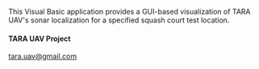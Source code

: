 This Visual Basic application provides a GUI-based visualization of TARA UAV's sonar localization for a specified squash court test location. 

#### TARA UAV Project
tara.uav@gmail.com
